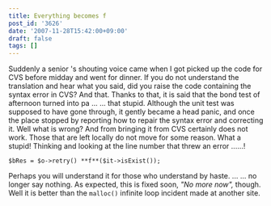 ```yaml
---
title: Everything becomes f
post_id: '3626'
date: '2007-11-28T15:42:00+09:00'
draft: false
tags: []
---
```


Suddenly a senior 's shouting voice came when I got picked up the code for CVS before midday and went for dinner. If you do not understand the translation and hear what you said, did you raise the code containing the syntax error in CVS? And that. Thanks to that, it is said that the bond test of afternoon turned into pa ... ... that stupid. Although the unit test was supposed to have gone through, it gently became a head panic, and once the place stopped by reporting how to repair the syntax error and correcting it. Well what is wrong? And from bringing it from CVS certainly does not work. Those that are left locally do not move for some reason. What a stupid! Thinking and looking at the line number that threw an error ......!

```
$bRes = $o->retry() **f**($it->isExist()); 

```

Perhaps you will understand it for those who understand by haste. ... ... no longer say nothing. As expected, this is fixed soon, _"No more now",_ though. Well it is better than the `malloc()` infinite loop incident made at another site.